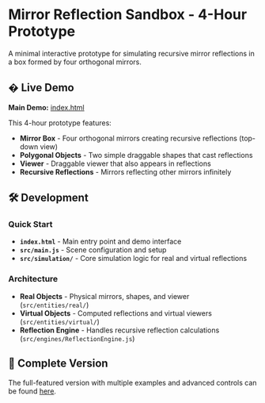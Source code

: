 # Mirror Reflection Sandbox - 4-Hour Prototype

A minimal interactive prototype for simulating recursive mirror reflections in a box formed by four orthogonal mirrors.

## � Live Demo

**Main Demo:** [index.html](index.html)

This 4-hour prototype features:
- **Mirror Box** - Four orthogonal mirrors creating recursive reflections (top-down view)
- **Polygonal Objects** - Two simple draggable shapes that cast reflections
- **Viewer** - Draggable viewer that also appears in reflections
- **Recursive Reflections** - Mirrors reflecting other mirrors infinitely

## 🛠️ Development

### Quick Start
- **`index.html`** - Main entry point and demo interface
- **`src/main.js`** - Scene configuration and setup
- **`src/simulation/`** - Core simulation logic for real and virtual reflections

### Architecture
- **Real Objects** - Physical mirrors, shapes, and viewer (`src/entities/real/`)
- **Virtual Objects** - Computed reflections and virtual viewers (`src/entities/virtual/`)
- **Reflection Engine** - Handles recursive reflection calculations (`src/engines/ReflectionEngine.js`)

## 🔗 Complete Version

The full-featured version with multiple examples and advanced controls can be found [here](https://github.com/THE-RAF/Mirrors).